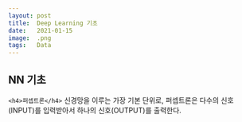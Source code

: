 ```yaml
---
layout: post
title:  Deep Learning 기초
date:   2021-01-15
image:  .png
tags:   Data
---
```

## NN 기초

`<h4>퍼셉트론</h4>` 신경망을 이루는 가장 기본 단위로, 퍼셉트론은 다수의 신호(INPUT)를 입력받아서 하나의 신호(OUTPUT)를 출력한다.
